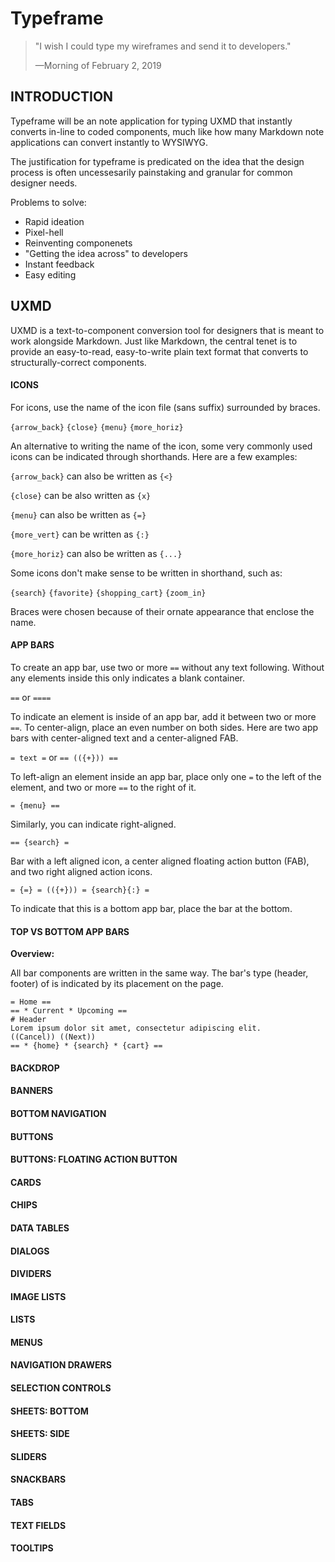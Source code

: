 # Typeframe

> "I wish I could type my wireframes and send it to developers."
>
> —Morning of February 2, 2019



## INTRODUCTION

Typeframe will be an note application for typing UXMD that instantly converts in-line to coded components, much like how many Markdown note applications can convert instantly to WYSIWYG.

The justification for typeframe is predicated on the idea that the design process is often uncessesarily painstaking and granular for common designer needs.

Problems to solve:

* Rapid ideation
* Pixel-hell
* Reinventing componenets
* "Getting the idea across" to developers
* Instant feedback
* Easy editing



## UXMD

UXMD is a text-to-component conversion tool for designers that is meant to work alongside Markdown. Just like Markdown, the central tenet is to provide an easy-to-read, easy-to-write plain text format that converts to structurally-correct components.

#### ICONS

For icons, use the name of the icon file (sans suffix) surrounded by braces.



`{arrow_back}` `{close}` `{menu}` `{more_horiz}`



An alternative to writing the name of the icon, some very commonly used icons can be indicated through shorthands. Here are a few examples:



`{arrow_back}` can also be written as `{<}`

`{close}` can be also written as `{x}`

`{menu}` can also be written as `{=}`

`{more_vert}` can be written as `{:}`

`{more_horiz}` can also be written as `{...}`



Some icons don't make sense to be written in shorthand, such as:



`{search}` `{favorite}` `{shopping_cart}` `{zoom_in}`



Braces were chosen because of their ornate appearance that enclose the name.



#### APP BARS
To create an app bar, use two or more `==` without any text following. Without any elements inside this only indicates a blank container.



`==` or `====`



To indicate an element is inside of an app bar, add it between two or more `==`. To center-align, place an even number on both sides. Here are two app bars with center-aligned text and a center-aligned FAB.



`= text =` or `== (({+})) ==`



To left-align an element inside an app bar, place only one `=` to the left of the element, and two or more `==` to the right of it.



`= {menu} ==`



Similarly, you can indicate right-aligned.



`== {search} =`



Bar with a left aligned icon, a center aligned floating action button (FAB), and two right aligned action icons.



`= {=} = (({+})) = {search}{:} =`








To indicate that this is a bottom app bar, place the bar at the bottom.

#### TOP VS BOTTOM APP BARS
**Overview:**

All bar components are written in the same way. The bar's type (header, footer) of is indicated by its placement on the page.

```
= Home ==
== * Current * Upcoming ==
# Header
Lorem ipsum dolor sit amet, consectetur adipiscing elit.
((Cancel)) ((Next))
== * {home} * {search} * {cart} ==

```



#### BACKDROP
#### BANNERS
#### BOTTOM NAVIGATION
#### BUTTONS
#### BUTTONS: FLOATING ACTION BUTTON
#### CARDS
#### CHIPS
#### DATA TABLES
#### DIALOGS
#### DIVIDERS
#### IMAGE LISTS
#### LISTS
#### MENUS
#### NAVIGATION DRAWERS
#### SELECTION CONTROLS
#### SHEETS: BOTTOM
#### SHEETS: SIDE
#### SLIDERS
#### SNACKBARS
#### TABS
#### TEXT FIELDS
#### TOOLTIPS
